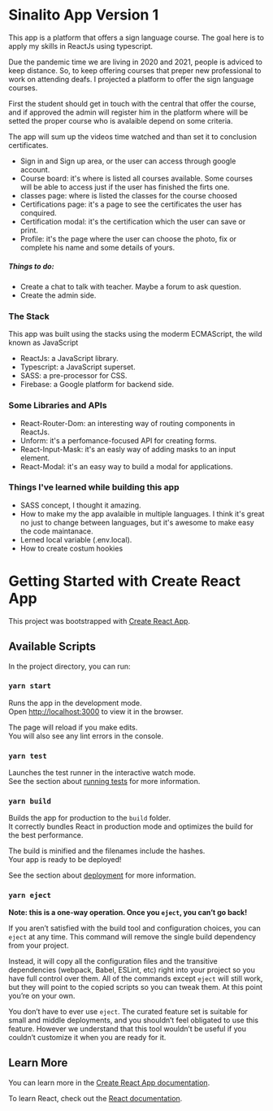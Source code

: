 # Sinalito App Version 1

This app is a platform that offers a sign language course. The goal here is to apply my skills in ReactJs using typescript.

Due the pandemic time we are living in 2020 and 2021, people is adviced to keep distance. So, to keep offering courses that preper new professional to work on attending deafs. I projected a platform to offer the sign language courses.

First the student should get in touch with the central that offer the course, and if approved the admin will register him in the platform where will be setted the proper course who is avalaible depend on some criteria.

The app will sum up the videos time watched and than set it to conclusion certificates.

- Sign in and Sign up area, or the user can access through google account.
- Course board: it's where is listed all courses available. Some courses will be able to access just if the user has finished the firts one.
- classes page: where is listed the classes for the course choosed
- Certifications page: it's a page to see the certificates the user has conquired.
- Certification modal: it's the certification which the user can save or print.
- Profile: it's the page where the user can choose the photo, fix or complete his name and some details of yours.

##### Things to do:
  - Create a chat to talk with teacher. Maybe a forum to ask question.
  - Create the admin side.

### The Stack

This app was built using the stacks using the moderm ECMAScript, the wild known as JavaScript

- ReactJs: a JavaScript library.
- Typescript: a JavaScript superset.
- SASS: a pre-processor for CSS.
- Firebase: a Google platform for backend side.

### Some Libraries and APIs

- React-Router-Dom: an interesting way of routing components in ReactJs.
- Unform: it's a perfomance-focused API for creating forms.
- React-Input-Mask: it's an easly way of adding masks to an input element.
- React-Modal: it's an easy way to build a modal for applications.


### Things I've learned while building this app
- SASS concept, I thought it amazing.
- How to make my the app avalaible in multiple languages. I think it's great no just to change between languages, but it's awesome to make easy the code maintanace.
- Lerned local variable (.env.local).
- How to create costum hookies  



# Getting Started with Create React App

This project was bootstrapped with [Create React App](https://github.com/facebook/create-react-app).

## Available Scripts

In the project directory, you can run:

### `yarn start`

Runs the app in the development mode.\
Open [http://localhost:3000](http://localhost:3000) to view it in the browser.

The page will reload if you make edits.\
You will also see any lint errors in the console.

### `yarn test`

Launches the test runner in the interactive watch mode.\
See the section about [running tests](https://facebook.github.io/create-react-app/docs/running-tests) for more information.

### `yarn build`

Builds the app for production to the `build` folder.\
It correctly bundles React in production mode and optimizes the build for the best performance.

The build is minified and the filenames include the hashes.\
Your app is ready to be deployed!

See the section about [deployment](https://facebook.github.io/create-react-app/docs/deployment) for more information.

### `yarn eject`

**Note: this is a one-way operation. Once you `eject`, you can’t go back!**

If you aren’t satisfied with the build tool and configuration choices, you can `eject` at any time. This command will remove the single build dependency from your project.

Instead, it will copy all the configuration files and the transitive dependencies (webpack, Babel, ESLint, etc) right into your project so you have full control over them. All of the commands except `eject` will still work, but they will point to the copied scripts so you can tweak them. At this point you’re on your own.

You don’t have to ever use `eject`. The curated feature set is suitable for small and middle deployments, and you shouldn’t feel obligated to use this feature. However we understand that this tool wouldn’t be useful if you couldn’t customize it when you are ready for it.

## Learn More

You can learn more in the [Create React App documentation](https://facebook.github.io/create-react-app/docs/getting-started).

To learn React, check out the [React documentation](https://reactjs.org/).
